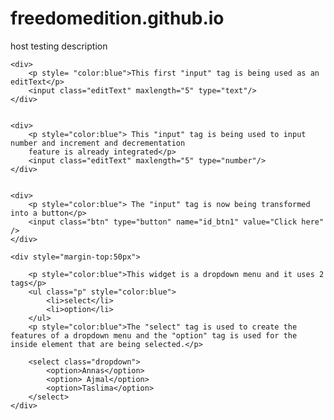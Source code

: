 # freedomedition.github.io
host testing description

<html>
<head>
<title>css styling</title>
<style>
	
	 p{font-family: sans-serif, arial; font-size:16pt}
	.p{font-family: sans-serif, arial; font-size:16pt}
	.editText{height:30; font-size:18pt; width:200; border: 5px solid red; padding:20px; text-align:center}
	.btn{padding: 16px 60px; background-color: gray; border:none; font-size: 16pt; color:#ffff}
	.dropdown{background-color: green; font-size:16pt; color:white; padding:16px 50px;  border-radius: 20px}
	
</style>
</head>


<body>
	
	<div>
		<p style= "color:blue">This first "input" tag is being used as an editText</p>
		<input class="editText"	maxlength="5" type="text"/>
	</div>
	
	
	<div>
		<p style="color:blue"> This "input" tag is being used to input number and increment and decrementation
		feature is already integrated</p>
		<input class="editText"	maxlength="5" type="number"/>
	</div>
	
	
	<div>
		<p style="color:blue"> The "input" tag is now being transformed into a button</p>
		<input class="btn" type="button" name="id_btn1" value="Click here" />
	</div>
	
	<div style="margin-top:50px">
		
		<p style="color:blue">This widget is a dropdown menu and it uses 2 tags</p>
		<ul class="p" style="color:blue">
			<li>select</li>
			<li>option</li>
		</ul> 
		<p style="color:blue">The "select" tag is used to create the features of a dropdown menu and the "option" tag is used for the inside element that are being selected.</p>
		
		<select class="dropdown">
			<option>Annas</option>
			<option> Ajmal</option>
			<option>Taslima</option>
		</select>
	</div>
	

</body>
</html>

